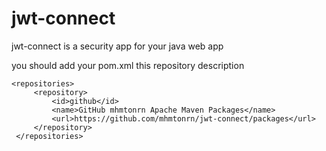 # jwt-connect 

jwt-connect is a security app for your java web app

you should add your pom.xml this repository description

````
<repositories>
     <repository>
         <id>github</id>
         <name>GitHub mhmtonrn Apache Maven Packages</name>
         <url>https://github.com/mhmtonrn/jwt-connect/packages</url>
     </repository>
 </repositories>
````
